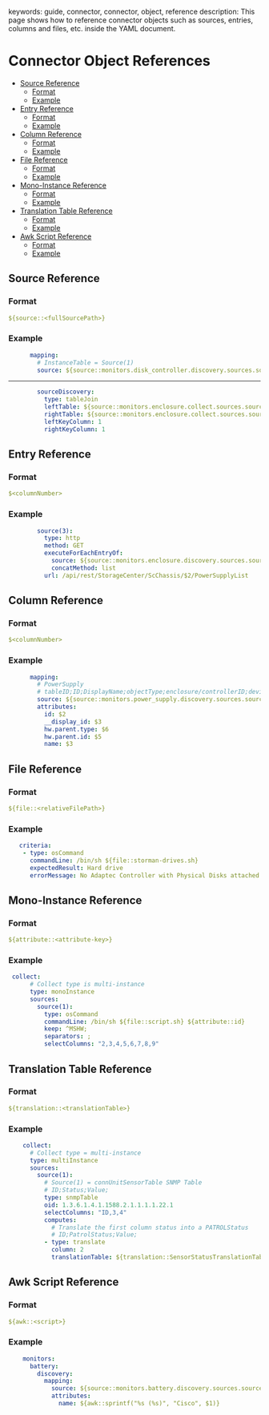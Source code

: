 keywords: guide, connector, connector, object, reference
description: This page shows how to reference connector objects such as sources, entries, columns and files, etc. inside the YAML document.

# Connector Object References

* [Source Reference](#source)
    * [Format](#source-format)
    * [Example](#source-example)
* [Entry Reference](#entry)
    * [Format](#entry-format)
    * [Example](#entry-example)
* [Column Reference](#column)
    * [Format](#column-format)
    * [Example](#column-example)
* [File Reference](#file)
    * [Format](#file-format)
    * [Example](#file-example)
* [Mono-Instance Reference](#mono-instance)
    * [Format](#mono-instance-format)
    * [Example](#mono-instance-example)
* [Translation Table Reference](#translation-table)
    * [Format](#translation-table-format)
    * [Example](#translation-table-example)
* [Awk Script Reference](#awk-script)
    * [Format](#awk-script-format)
    * [Example](#awk-script-example)

## <a id="source" />Source Reference

### <a id="source-format" />Format
```yaml
${source::<fullSourcePath>}
```

### <a id="source-example" />Example
```yaml
      mapping:
        # InstanceTable = Source(1)
        source: ${source::monitors.disk_controller.discovery.sources.source_discovery}
```
------------------------------------

```yaml
        sourceDiscovery:
          type: tableJoin
          leftTable: ${source::monitors.enclosure.collect.sources.source_chassis}
          rightTable: ${source::monitors.enclosure.collect.sources.source_enclosure}
          leftKeyColumn: 1
          rightKeyColumn: 1
```

## <a id="entry" />Entry Reference

### <a id="entry-format" />Format
```yaml
$<columnNumber>
```

### <a id="entry-example" />Example
```yaml
        source(3):
          type: http
          method: GET
          executeForEachEntryOf:
            source: ${source::monitors.enclosure.discovery.sources.source(2)}
            concatMethod: list
          url: /api/rest/StorageCenter/ScChassis/$2/PowerSupplyList
```

## <a id="column" />Column Reference

### <a id="column-format" />Format
```yaml
$<columnNumber>
```

### <a id="column-example" />Example
```yaml
      mapping:
        # PowerSupply
        # tableID;ID;DisplayName;objectType;enclosure/controllerID;deviceType
        source: ${source::monitors.power_supply.discovery.sources.source(4)}
        attributes:
          id: $2
          __display_id: $3
          hw.parent.type: $6
          hw.parent.id: $5
          name: $3
```

## <a id="file" />File Reference

### <a id="file-format" />Format
```yaml
${file::<relativeFilePath>}
```

### <a id="file-example" />Example
```yaml
   criteria:
    - type: osCommand
      commandLine: /bin/sh ${file::storman-drives.sh}
      expectedResult: Hard drive
      errorMessage: No Adaptec Controller with Physical Disks attached or not enough rights to execute arcconf.
```

## <a id="mono-instance" />Mono-Instance Reference

### <a id="mono-instance-format" />Format
```yaml
${attribute::<attribute-key>}
```

### <a id="mono-instance-example" />Example
```yaml
 collect:
      # Collect type is multi-instance
      type: monoInstance
      sources:
        source(1):
          type: osCommand
          commandLine: /bin/sh ${file::script.sh} ${attribute::id}
          keep: ^MSHW;
          separators: ;
          selectColumns: "2,3,4,5,6,7,8,9"
```

## <a id="translation-table" />Translation Table Reference

### <a id="translation-table-format" />Format
```yaml
${translation::<translationTable>}
```

### <a id="translation-table-example" />Example
```yaml
    collect:
      # Collect type = multi-instance
      type: multiInstance
      sources:
        source(1):
          # Source(1) = connUnitSensorTable SNMP Table
          # ID;Status;Value;
          type: snmpTable
          oid: 1.3.6.1.4.1.1588.2.1.1.1.1.22.1
          selectColumns: "ID,3,4"
          computes:
            # Translate the first column status into a PATROLStatus
            # ID;PatrolStatus;Value;
          - type: translate
            column: 2
            translationTable: ${translation::SensorStatusTranslationTable}
```

## <a id="awk-script" />Awk Script Reference

### <a id="awk-script-format" />Format
```yaml
${awk::<script>}
```

### <a id="awk-script-example" />Example
```yaml
    monitors:
      battery:
        discovery:
          mapping:
            source: ${source::monitors.battery.discovery.sources.source(1)}
            attributes:
              name: ${awk::sprintf("%s (%s)", "Cisco", $1)}
```

